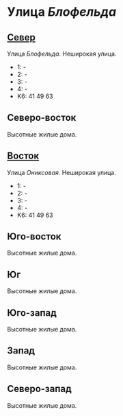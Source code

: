 # Улица *Блофельда*

## [Север](./515100.md)

Улица *Блофельда*.
Неширокая улица.

* 1:    -
* 2:    -
* 3:    -
* 4:    -
* K6:   41  49  63

## Северо-восток

Высотные жилые дома.

## [Восток](./10535120.md)

Улица *Ониксовая*.
Неширокая улица.

* 1:    -
* 2:    -
* 3:    -
* 4:    -
* K6:   41  49  63

## Юго-восток

Высотные жилые дома.

## Юг

Высотные жилые дома.

## Юго-запад

Высотные жилые дома.

## Запад

Высотные жилые дома.

## Северо-запад

Высотные жилые дома.
